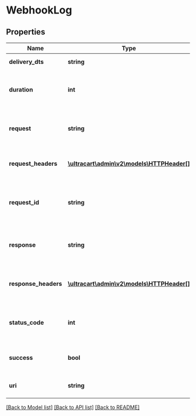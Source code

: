 # WebhookLog

## Properties
Name | Type | Description | Notes
------------ | ------------- | ------------- | -------------
**delivery_dts** | **string** | Date/time of delivery | [optional] 
**duration** | **int** | Number of milliseconds to process the notification | [optional] 
**request** | **string** | Request payload (first 100,000 characters) | [optional] 
**request_headers** | [**\ultracart\admin\v2\models\HTTPHeader[]**](HTTPHeader.md) | Request headers sent to the server | [optional] 
**request_id** | **string** | Request id is a unique string that you can look up in the logs | [optional] 
**response** | **string** | Response payload (first 100,000 characters) | [optional] 
**response_headers** | [**\ultracart\admin\v2\models\HTTPHeader[]**](HTTPHeader.md) | Response headers received from the server | [optional] 
**status_code** | **int** | HTTP status code received from the server | [optional] 
**success** | **bool** | True if the delivery was successful | [optional] 
**uri** | **string** | URI of the webhook delivered to | [optional] 

[[Back to Model list]](../README.md#documentation-for-models) [[Back to API list]](../README.md#documentation-for-api-endpoints) [[Back to README]](../README.md)


